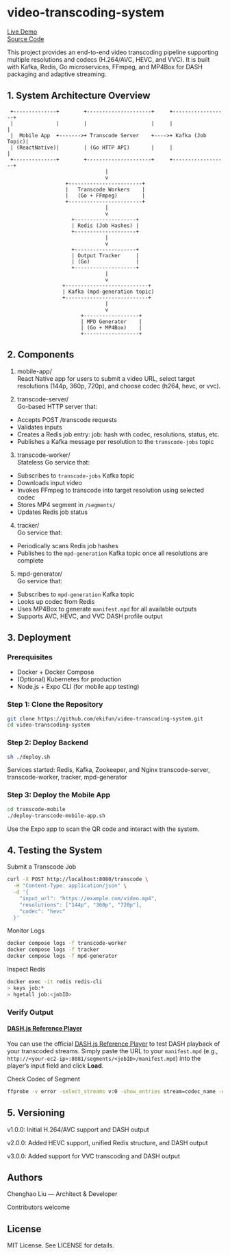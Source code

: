 # video-transcoding-system

[Live Demo](https://ekifun.github.io/video-transcoding-system/)  
[Source Code](https://github.com/ekifun/video-transcoding-system/)


This project provides an end-to-end video transcoding pipeline supporting multiple resolutions and codecs (H.264/AVC, HEVC, and VVC). It is built with Kafka, Redis, Go microservices, FFmpeg, and MP4Box for DASH packaging and adaptive streaming.

## 1. System Architecture Overview
     +--------------+        +---------------------+     +------------------+
     |              |        |                     |     |                  |
     |  Mobile App  +------->+ Transcode Server    +---->+ Kafka (Job Topic)|
     | (ReactNative)|        | (Go HTTP API)       |     |                  |
     +--------------+        +---------------------+     +------------------+
                                    |
                                    v
                       +------------------------+
                       |   Transcode Workers    |
                       |   (Go + FFmpeg)        |
                       +------------------------+
                                    |
                                    v
                         +--------------------+
                         | Redis (Job Hashes) |
                         +--------------------+
                                    |
                                    v
                         +--------------------+
                         | Output Tracker     |
                         | (Go)               |
                         +--------------------+
                                    |
                                    v
                      +---------------------------+
                      | Kafka (mpd-generation topic)
                      +---------------------------+
                                    |
                                    v
                            +------------------+
                            | MPD Generator    |
                            | (Go + MP4Box)    |
                            +------------------+

## 2. Components

1. mobile-app/  
React Native app for users to submit a video URL, select target resolutions (144p, 360p, 720p), and choose codec (h264, hevc, or vvc).

2. transcode-server/  
Go-based HTTP server that:
- Accepts POST /transcode requests  
- Validates inputs  
- Creates a Redis job entry: job:<jobID> hash with codec, resolutions, status, etc.  
- Publishes a Kafka message per resolution to the `transcode-jobs` topic  

3. transcode-worker/  
Stateless Go service that:
- Subscribes to `transcode-jobs` Kafka topic  
- Downloads input video  
- Invokes FFmpeg to transcode into target resolution using selected codec  
- Stores MP4 segment in `/segments/`  
- Updates Redis job status  

4. tracker/  
Go service that:
- Periodically scans Redis job hashes  
- Publishes to the `mpd-generation` Kafka topic once all resolutions are complete  

5. mpd-generator/  
Go service that:
- Subscribes to `mpd-generation` Kafka topic  
- Looks up codec from Redis  
- Uses MP4Box to generate `manifest.mpd` for all available outputs  
- Supports AVC, HEVC, and VVC DASH profile output  

## 3. Deployment

### Prerequisites
- Docker + Docker Compose  
- (Optional) Kubernetes for production  
- Node.js + Expo CLI (for mobile app testing)  

### Step 1: Clone the Repository
```bash
git clone https://github.com/ekifun/video-transcoding-system.git
cd video-transcoding-system
```
### Step 2: Deploy Backend
```bash
sh ./deploy.sh
```
Services started:
Redis, Kafka, Zookeeper, and Nginx
transcode-server, transcode-worker, tracker, mpd-generator
### Step 3: Deploy the Mobile App
```bash
cd transcode-mobile
./deploy-transcode-mobile-app.sh
```
Use the Expo app to scan the QR code and interact with the system.
## 4. Testing the System
Submit a Transcode Job
```bash
curl -X POST http://localhost:8080/transcode \
  -H "Content-Type: application/json" \
  -d '{
    "input_url": "https://example.com/video.mp4",
    "resolutions": ["144p", "360p", "720p"],
    "codec": "hevc"
  }'
```
Monitor Logs
```bash
docker compose logs -f transcode-worker
docker compose logs -f tracker
docker compose logs -f mpd-generator
```
Inspect Redis
```bash
docker exec -it redis redis-cli
> keys job:*
> hgetall job:<jobID>
```
### Verify Output

#### [DASH.js Reference Player](https://reference.dashif.org/dash.js/latest/samples/dash-if-reference-player/index.html)

You can use the official [DASH.js Reference Player](https://reference.dashif.org/dash.js/latest/samples/dash-if-reference-player/index.html) to test DASH playback of your transcoded streams. Simply paste the URL to your `manifest.mpd` (e.g., `http://<your-ec2-ip>:8081/segments/<jobID>/manifest.mpd`) into the player’s input field and click **Load**.

Check Codec of Segment
```bash
ffprobe -v error -select_streams v:0 -show_entries stream=codec_name -of default=noprint_wrappers=1:nokey=1 file.mp4
```
## 5. Versioning

v1.0.0: Initial H.264/AVC support and DASH output

v2.0.0: Added HEVC support, unified Redis structure, and DASH output

v3.0.0: Added support for VVC transcoding and DASH output

## Authors

Chenghao Liu — Architect & Developer

Contributors welcome

## License

MIT License. See LICENSE for details.